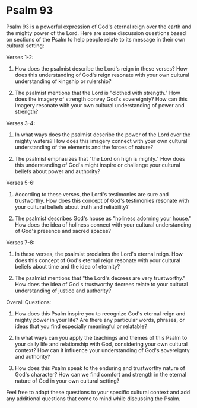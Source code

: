 # Psalm 93

Psalm 93 is a powerful expression of God's eternal reign over the earth and the mighty power of the Lord. Here are some discussion questions based on sections of the Psalm to help people relate to its message in their own cultural setting:

Verses 1-2:
1. How does the psalmist describe the Lord's reign in these verses? How does this understanding of God's reign resonate with your own cultural understanding of kingship or rulership?

2. The psalmist mentions that the Lord is "clothed with strength." How does the imagery of strength convey God's sovereignty? How can this imagery resonate with your own cultural understanding of power and strength?

Verses 3-4:
1. In what ways does the psalmist describe the power of the Lord over the mighty waters? How does this imagery connect with your own cultural understanding of the elements and the forces of nature?

2. The psalmist emphasizes that "the Lord on high is mighty." How does this understanding of God's might inspire or challenge your cultural beliefs about power and authority?

Verses 5-6:
1. According to these verses, the Lord's testimonies are sure and trustworthy. How does this concept of God's testimonies resonate with your cultural beliefs about truth and reliability?

2. The psalmist describes God's house as "holiness adorning your house." How does the idea of holiness connect with your cultural understanding of God's presence and sacred spaces?

Verses 7-8:
1. In these verses, the psalmist proclaims the Lord's eternal reign. How does this concept of God's eternal reign resonate with your cultural beliefs about time and the idea of eternity?

2. The psalmist mentions that "the Lord's decrees are very trustworthy." How does the idea of God's trustworthy decrees relate to your cultural understanding of justice and authority?

Overall Questions:
1. How does this Psalm inspire you to recognize God's eternal reign and mighty power in your life? Are there any particular words, phrases, or ideas that you find especially meaningful or relatable?

2. In what ways can you apply the teachings and themes of this Psalm to your daily life and relationship with God, considering your own cultural context? How can it influence your understanding of God's sovereignty and authority?

3. How does this Psalm speak to the enduring and trustworthy nature of God's character? How can we find comfort and strength in the eternal nature of God in your own cultural setting?

Feel free to adapt these questions to your specific cultural context and add any additional questions that come to mind while discussing the Psalm.